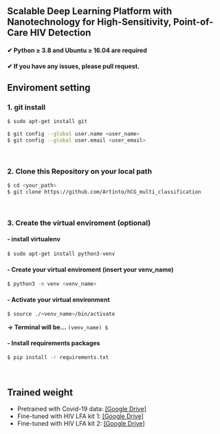 ## Scalable Deep Learning Platform with Nanotechnology for High-Sensitivity, Point-of-Care HIV Detection 
#### ✔ Python $\geq$ 3.8 and Ubuntu $\geq$ 16.04 are required
#### ✔ If you have any issues, please pull request.

## Enviroment setting
### 1. git install
```bash
$ sudo apt-get install git

$ git config --global user.name <user_name>
$ git config --global user.email <user_email>
```

<br>

### 2. Clone this Repository on your local path
```bash
$ cd <your_path>
$ git clone https://github.com/Artinto/hCG_multi_classification
```

<br>

### 3. Create the virtual enviroment (optional)
        
#### - install virtualenv
```bash
$ sudo apt-get install python3-venv
```

#### - Create your virtual enviroment (insert your venv_name)
```bash
$ python3 -m venv <venv_name>
```

#### - Activate your virtual environment
```bash
$ source ./<venv_name>/bin/activate
```
**&rarr; Terminal will be...**   ```(venv_name) $ ```
  
#### -  Install requirements packages
```bash
$ pip install -r requirements.txt
```

<br>

## Trained weight
- Pretrained with Covid-19 data: [[Google Drive]](https://drive.google.com/file/d/1u06XF4sE__bN0HkJx5bolHDqB53T5U9f/view?usp=drive_link)   
- Fine-tuned with HIV LFA kit 1: [[Google Drive]](https://drive.google.com/file/d/1J8QmemOmWXEx6OK62zciikWfBsK6BBUh/view?usp=drive_link)   
- Fine-tuned with HIV LFA kit 2: [[Google Drive]](https://drive.google.com/file/d/18tzK26vYdUnOclKq6OaYLGcMqep7fqoP/view?usp=drive_link)   
